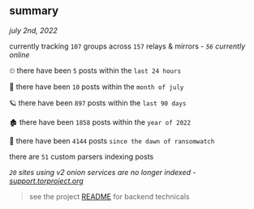 
## summary
_july 2nd, 2022_

currently tracking `107` groups across `157` relays & mirrors - _`56` currently online_

⏲ there have been `5` posts within the `last 24 hours`

🦈 there have been `10` posts within the `month of july`

🪐 there have been `897` posts within the `last 90 days`

🏚 there have been `1858` posts within the `year of 2022`

🦕 there have been `4144` posts `since the dawn of ransomwatch`

there are `51` custom parsers indexing posts

_`20` sites using v2 onion services are no longer indexed - [support.torproject.org](https://support.torproject.org/onionservices/v2-deprecation/)_

> see the project [README](https://github.com/joshhighet/ransomwatch#ransomwatch--) for backend technicals
